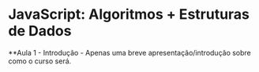 # JavaScript: Algoritmos + Estruturas de Dados

**Aula 1 - Introdução - Apenas uma breve apresentação/introdução sobre como o curso será.